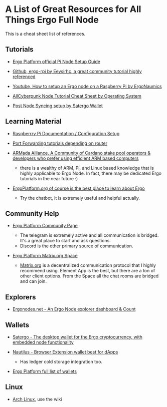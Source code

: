 # A List of Great Resources for All Things Ergo Full Node
This is a cheat sheet list of references.


## Tutorials

- [Ergo Platform official Pi Node Setup Guide](https://docs.ergoplatform.com/node/install/pi/#more-tips)

- [Github, ergo-rpi by Eeysirhc, a great community tutorial highly referenced](https://github.com/Eeysirhc/ergo-rpi#readme)

- [Youtube, How to setup an Ergo node on a Raspberry Pi by ErgoNaumics](https://youtu.be/yDqhlgz0244?si=nGRpWNEgcxJl98pD)

- [AllCyberpunk Node Tutorial Cheat Sheet by Operating System](https://x.com/AllCyberpunkCom/status/1678340252958703616?s=20)

- [Post Node Syncing setup by Satergo Wallet](https://github.com/Satergo/Satergo/wiki/Initial-node-configuration)


## Learning Material

- [Raspberrry Pi Documentation / Configuration Setup](https://www.raspberrypi.com/documentation/computers/configuration.html#raspi-config-cli)

- [Port Forwarding tutorials depending on router](https://portforward.com/)

- [ARMada Alliance, A Community of Cardano stake pool operators & developers who prefer using efficient ARM based computers](https://armada-alliance.com/docs/)
    - there is a wealthy of ARM, Pi, and Linux based knowledge that is highly applicable to Ergo Node. In fact, there may be dedicated Ergo tutorials in the near future :)

- [ErgoPlatform.org of course is the best place to learn about Ergo](https://ergoplatform.org/en/)
    - Try the chatbot, it is extremely useful and helpful actually.

## Community Help

- [Ergo Platform Community Page](https://ergoplatform.org/en/community#JoinUs)
    - The telegram is extremely active and all communication is bridged. It's a great place to start and ask questions.
    - Discord is the other primary source of communication.

- [Ergo Platform Matrix.org Space](https://matrix.to/#/#ergo-platform:matrix.org)
    - [Matrix.org](www.matrix.org) is a decentralized communication protocol that I highly recommend using. Element App is the best, but there are a ton of other client options. From the Space all the chat rooms are bridged and can join.


## Explorers

- [Ergonodes.net - An Ergo Node explorer dashboard & Count](http://ergonodes.net/)

## Wallets

- [Satergo - The desktop wallet for the Ergo cryptocurrency, with embedded node functionality](https://satergo.com/)

- [Nautilus - Browser Extension wallet best for dApps](https://github.com/nautls/nautilus-wallet)
    - Has ledger cold storage integration too.

- [Ergo Platform full list of wallets](https://ergoplatform.org/en/get-erg/#Wallets)

## Linux

- [Arch Linux](https://archlinux.org/), use the wiki